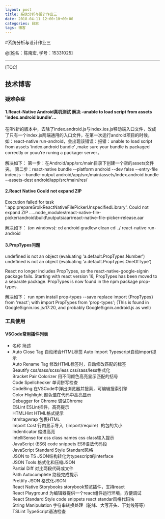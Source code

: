 ```yaml
---
layout: post
title: 系统分析与设计作业三
date: 2018-04-11 12:00:10+00:00
categories: 日志
tags: 博客
---
```

#系统分析与设计作业三

@[姓名：陈南宏, 学号：15331025]

-------------------

[TOC]

## 技术博客

### 疑难杂症

#### 1.React-Native Android真机测试 解决 -unable to load script from assets 'index.android bundle'...

在RN新的版本中，去除了index.android.js与index.ios.js移动端入口文件，改成了只有一个index.js两端通用的入口文件，在第一次运行android项目的时候，如：react-native run-android，会出现该错误：报错：unable to load script from assets ‘index.android bundle’ ,make sure your bundle is packaged correctly or youu’re runing a packager server，

 解决如下：
 第一步：在Android/app/src/main目录下创建一个空的assets文件夹。
 第二步：react-native bundle --platform android --dev false --entry-file index.js --bundle-output android/app/src/main/assets/index.android.bundle --assets-dest android/app/src/main/res/

#### 2.React Native Could not expand ZIP
Execution failed for task ':app:prepareSrolkReactNativeFilePickerUnspecifiedLibrary'.
Could not expand ZIP .....node_modules\react-native-file-picker\android\build\outputs\aar\react-native-file-picker-release.aar

解决如下：
(on windows):
cd android 
gradlew clean 
cd ../
react-native run-android

#### 3.PropTypes问题
undefined is not an object (evaluating 'a.default.PropTypes.Number')
undefined is not an object (evaluating 'a.default.PropTypes.OneOfType')

React no longer includes PropTypes, so the react-native-google-signin package fails.
Starting with react version 16, PropTypes has been moved to a separate package. PropTypes is now found in the npm package prop-types.

解决如下：
run npm install prop-types --save
replace
import {PropTypes} from 'react';
with
import PropTypes from 'prop-types';
(This is found in GoogleSignin.ios.js:17:20, and probably GoogleSignin.android.js as well)

### 工具使用

#### VSCode常用插件列表
* 名称 简述
* Auto Close Tag	自动闭合HTML标签
Auto Import	Typescript自动import提示</br>
Auto Rename Tag	修改HTML标签时，自动修改匹配的标签</br>
Beautify css/sass/scss/less	css/sass/less格式化</br>
Bracket Pair Colorizer	用不同颜色高亮显示匹配的括号</br>
Code Spellchecker	单词拼写检查</br>
CodeBing	在VSCode中弹出浏览器并搜索，可编辑搜索引擎</br>
Color Highlight	颜色值在代码中高亮显示</br>
Debugger for Chrome	调试Chrome</br>
ESLint	ESLint插件，高亮提示</br>
HTMLHint	HTML格式提示</br>
htmltagwrap	包裹HTML</br>
Import Cost	行内显示导入（import/require）的包的大小</br>
Indenticator	缩进高亮</br>
IntelliSense for css class names	css class输入提示</br>
JavaScript (ES6) code snippets	ES6语法代码段</br>
JavaScript Standard Style	Standard风格</br>
JSON to TS	JSON结构转化为typescript的interface</br>
JSON Tools	格式化和压缩JSON</br>
Partial Diff	对比两段代码或文件</br>
Path Autocomplete	路径完成提示</br>
Prettify JSON	格式化JSON</br>
React Native Storybooks	storybook预览插件，支持react</br>
React Playground	为编辑器提供一个react组件运行环境，方便调试</br>
React Standard Style code snippets	react standar风格代码块</br>
String Manipulation	字符串转换处理（驼峰、大写开头、下划线等等）</br>
TSLint	TypeScript语法检查</br>
